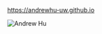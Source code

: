 https://andrewhu-uw.github.io

![Andrew Hu](https://avatars1.githubusercontent.com/u/23248732?v=4&u=4c11c5062da8c6db059d1b4ad297120cc46143cf&s=400)

